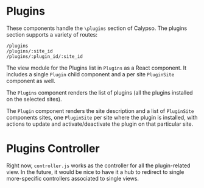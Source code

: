 # Plugins

These components handle the `\plugins` section of Calypso. The plugins section supports a variety of routes:

```
/plugins
/plugins/:site_id
/plugins/:plugin_id/:site_id
```

The view module for the Plugins list in `Plugins` as a React component. It includes a single `Plugin` child component and a per site `PluginSite` component as well.

The `Plugins` component renders the list of plugins (all the plugins installed on the selected sites).

The `Plugin` component renders the site description and a list of `PluginSite` components sites, one `PluginSite` per site where the plugin is installed, with actions to update and activate/deactivate the plugin on that particular site.

# Plugins Controller

Right now, `controller.js` works as the controller for all the plugin-related view. In the future, it would be nice to have it a hub to redirect to single more-specific controllers associated to single views.
